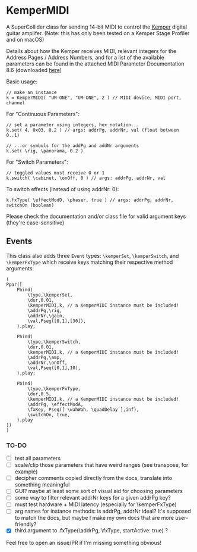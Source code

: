 # KemperMIDI

A SuperCollider class for sending 14-bit MIDI to control the [Kemper](https://www.kemper-amps.com) digital guitar amplifer. (Note: this has only been tested on a Kemper Stage Profiler and on macOS)

Details about how the Kemper receives MIDI, relevant integers for the Address Pages / Address Numbers, and for a list of the available parameters can be found in the attached MIDI Parameter Documentation 8.6 (downloaded [here](https://www.kemper-amps.com/downloads/5/User-Manuals))

Basic usage:

```
// make an instance
k = KemperMIDI( "UM-ONE", "UM-ONE", 2 ) // MIDI device, MIDI port, channel
```
For "Continuous Parameters":
```
// set a parameter using integers, hex notation...
k.set( 4, 0x03, 0.2 ) // args: addrPg, addrNr, val (float between 0..1)

// ...or symbols for the addPg and addNr arguments
k.set( \rig, \panorama, 0.2 )
```
For "Switch Parameters":
```
// toggled values must receive 0 or 1
k.switch( \cabinet, \onOff, 0 ) // args: addrPg, addrNr, val
```
To switch effects (instead of using addrNr: 0):
```
k.fxType( \effectModD, \phaser, true ) // args: addrPg, addrNr, switchOn (boolean)
```
Please check the documentation and/or class file for valid argument keys (they're case-sensitive)

## Events

This class also adds three `Event` types: `\kemperSet`, `\kemperSwitch`, and `\kemperFxType` which receive keys matching their respective method arguments:
```
(
Ppar([
    Pbind(
        \type,\kemperSet,
        \dur,0.01,
        \kemperMIDI,k, // a KemperMIDI instance must be included!
        \addrPg,\rig,
        \addrNr,\gain,
        \val,Pseg([0,1],[30]),
    ).play;
    
    Pbind(
        \type,\kemperSwitch,
        \dur,0.01,
        \kemperMIDI,k, // a KemperMIDI instance must be included!
        \addrPg,\amp,
        \addrNr,\onOff,
        \val,Pseq([0,1],10),
    ).play;
    
    Pbind(
        \type,\kemperFxType,
        \dur,0.5,
        \kemperMIDI,k, // a KemperMIDI instance must be included!
        \addrPg, \effectModA,
        \fxKey, Pseq([ \wahWah, \quadDelay ],inf),
        \switchOn, true,
    ).play
])
)
```

### TO-DO
- [ ] test all parameters
- [ ] scale/clip those parameters that have weird ranges (see transpose, for example)
- [ ] decipher comments copied directly from the docs, translate into something meaningful
- [ ] GUI? maybe at least some sort of visual aid for choosing parameters
- [ ] some way to filter relevant addrNr keys for a given addrPg key?
- [ ] must test hardware + MIDI latency (especially for \kemperFxType)
- [ ] arg names for instance methods: is addrPg, addrNr ideal? It's supposed to match the docs, but maybe I make my own docs that are more user-friendly?
- [x] third argument to .fxType(\addrPg, \fxType, startActive: true) ?

Feel free to open an issue/PR if I'm missing something obvious!
